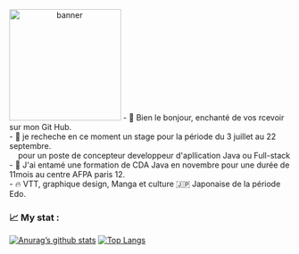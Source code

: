 <span align="center">
    <img width="200" height="200" src="https://user-images.githubusercontent.com/100566437/236549741-1f00e031-5403-4287-90ef-24c7a7805f3f.png" alt="banner">
</span>

<span align="top">
    <span>- 👋 Bien le bonjour, enchanté de vos rcevoir sur mon Git Hub.</span><br>
    <span>- 🔎 je recheche en ce moment un stage pour la période du 3 juillet au 22 septembre.<br>&nbsp; &nbsp; pour un poste de concepteur developpeur d'apllication Java ou Full-stack </span><br>
    <span>- 💼 J'ai entamé une formation de CDA Java en novembre pour une durée de 11mois au centre AFPA paris 12.</span><br>
    <span>- 🔥 VTT, graphique design, Manga et culture 🇯🇵 Japonaise de la période Edo.</span><br>
</span>

### 📈 My stat : ###

[![Anurag’s github stats](https://github-readme-stats.vercel.app/api?username=KarimARFI)](https://github.com/KarimARFI)
[![Top Langs](https://github-readme-stats.vercel.app/api/top-langs/?username=KarimARFI&layout=compact)](https://github.com/KarimARFI)

